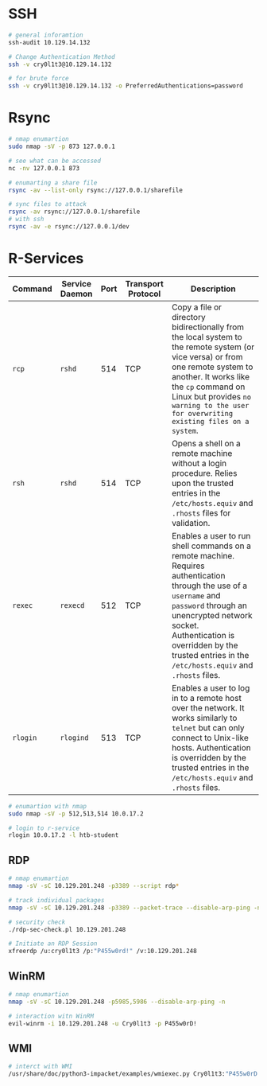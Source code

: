 # SSH
```bash
# general inforamtion 
ssh-audit 10.129.14.132

# Change Authentication Method
ssh -v cry0l1t3@10.129.14.132

# for brute force
ssh -v cry0l1t3@10.129.14.132 -o PreferredAuthentications=password
```

# Rsync
```bash
# nmap enumartion
sudo nmap -sV -p 873 127.0.0.1

# see what can be accessed
nc -nv 127.0.0.1 873

# enumarting a share file
rsync -av --list-only rsync://127.0.0.1/sharefile

# sync files to attack
rsync -av rsync://127.0.0.1/sharefile
# with ssh
rsync -av -e rsync://127.0.0.1/dev
```

# R-Services
|**Command**|**Service Daemon**|**Port**|**Transport Protocol**|**Description**|
|---|---|---|---|---|
|`rcp`|`rshd`|514|TCP|Copy a file or directory bidirectionally from the local system to the remote system (or vice versa) or from one remote system to another. It works like the `cp` command on Linux but provides `no warning to the user for overwriting existing files on a system`.|
|`rsh`|`rshd`|514|TCP|Opens a shell on a remote machine without a login procedure. Relies upon the trusted entries in the `/etc/hosts.equiv` and `.rhosts` files for validation.|
|`rexec`|`rexecd`|512|TCP|Enables a user to run shell commands on a remote machine. Requires authentication through the use of a `username` and `password` through an unencrypted network socket. Authentication is overridden by the trusted entries in the `/etc/hosts.equiv` and `.rhosts` files.|
|`rlogin`|`rlogind`|513|TCP|Enables a user to log in to a remote host over the network. It works similarly to `telnet` but can only connect to Unix-like hosts. Authentication is overridden by the trusted entries in the `/etc/hosts.equiv` and `.rhosts` files.|

```bash
# enumartion with nmap
sudo nmap -sV -p 512,513,514 10.0.17.2

# login to r-service
rlogin 10.0.17.2 -l htb-student
```

## RDP
```bash
# nmap enumartion
nmap -sV -sC 10.129.201.248 -p3389 --script rdp*

# track individual packages
nmap -sV -sC 10.129.201.248 -p3389 --packet-trace --disable-arp-ping -n

# security check
./rdp-sec-check.pl 10.129.201.248

# Initiate an RDP Session
xfreerdp /u:cry0l1t3 /p:"P455w0rd!" /v:10.129.201.248
```

## WinRM
```bash
# nmap enumartion
nmap -sV -sC 10.129.201.248 -p5985,5986 --disable-arp-ping -n

# interaction witn WinRM
evil-winrm -i 10.129.201.248 -u Cry0l1t3 -p P455w0rD!
```

## WMI
```bash
# interct with WMI
/usr/share/doc/python3-impacket/examples/wmiexec.py Cry0l1t3:"P455w0rD!"@10.129.201.248 "hostname"


```